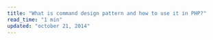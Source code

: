```yaml
---
title: "What is command design pattern and how to use it in PHP?"
read_time: "1 min"
updated: "october 21, 2014"
---
```


